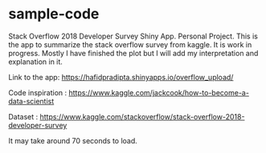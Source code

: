 # sample-code

Stack Overflow 2018 Developer Survey Shiny App. Personal Project. 
This is the app to summarize the stack overflow survey from kaggle. 
It is work in progress. Mostly I have finished the plot but I will add my interpretation and explanation in it. 

Link to the app: 
https://hafidpradipta.shinyapps.io/overflow_upload/



Code inspiration : https://www.kaggle.com/jackcook/how-to-become-a-data-scientist

Dataset : https://www.kaggle.com/stackoverflow/stack-overflow-2018-developer-survey

It may take around 70 seconds to load. 
